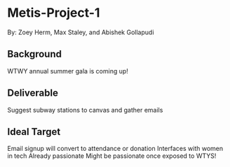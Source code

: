 # Metis-Project-1

By: Zoey Herm, Max Staley, and Abishek Gollapudi

## Background 
WTWY annual summer gala is coming up! 

## Deliverable
Suggest subway stations to canvas and gather emails

## Ideal Target
Email signup will convert to attendance or donation
Interfaces with women in tech
Already passionate
Might be passionate once exposed to WTYS!
